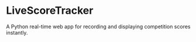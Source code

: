 # LiveScoreTracker

A Python real-time web app for recording and displaying competition scores instantly.
